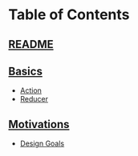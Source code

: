 # Table of Contents

## [README](/README.md)

## [Basics](SUMMARY.md)
  * [Action](basics/Action.md)
  * [Reducer](basics/Reducer.md)
  
## [Motivations](SUMMARY.md)
  * [Design Goals](motivations/DesignGoals.md)
